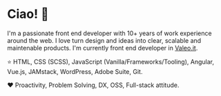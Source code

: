 # Ciao! 👋

I'm a passionate front end developer with 10+ years of work experience around the web. I love turn design and ideas into clear, scalable and maintenable products. I'm currently front end developer in [Valeo.it](https://www.valeo.it).

⭐  HTML, CSS (SCSS), JavaScript (Vanilla/Frameworks/Tooling), Angular, Vue.js, JAMstack, WordPress, Adobe Suite, Git.

❤️  Proactivity, Problem Solving, DX, OSS, Full-stack attitude. 
